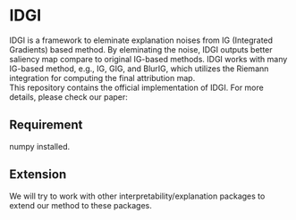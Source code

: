 # IDGI

IDGI is a framework to eleminate explanation noises from IG (Integrated Gradients) based method. 
By eleminating the noise, IDGI outputs better saliency map compare to original IG-based methods.
IDGI works with many IG-based method, e.g., IG, GIG, and BlurIG, which utilizes the Riemann integration for computing the final attribution map.  
This repository contains the official implementation of IDGI. For more details, please check our paper:

## Requirement

numpy installed.

## Extension
We will try to work with other interpretability/explanation packages to extend our method to these packages.


